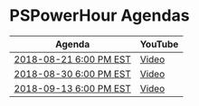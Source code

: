 # PSPowerHour Agendas

| Agenda | YouTube |
| ------ | ------- |
| [2018-08-21 6:00 PM EST](materials/2018-08-21) | [Video](https://www.youtube.com/watch?v=fDQvdIEda_c) |
| [2018-08-30 6:00 PM EST](materials/2018-08-30) | [Video](https://www.youtube.com/watch?v=3Yq4sVWJrWo) |
| [2018-09-13 6:00 PM EST](materials/2018-09-13) | [Video](https://www.youtube.com/watch?v=sRdoCrA-PnU) |
